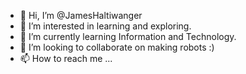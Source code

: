 - 👋 Hi, I’m @JamesHaltiwanger
- 👀 I’m interested in learning and exploring.
- 🌱 I’m currently learning Information and Technology.
- 💞️ I’m looking to collaborate on making robots :)
- 📫 How to reach me ...

<!---
JamesHaltiwanger/JamesHaltiwanger is a ✨ special ✨ repository because its `README.md` (this file) appears on your GitHub profile.
You can click the Preview link to take a look at your changes.
--->
